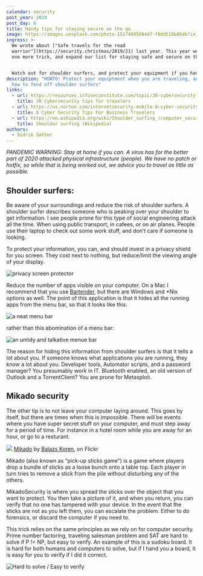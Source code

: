 ```yaml
---
calendar: security
post_year: 2020
post_day: 6
title: Handy tips for staying secure on the go
image: https://images.unsplash.com/photo-1517400508447-f8dd518b86db?ixlib=rb-1.2.1&ixid=eyJhcHBfaWQiOjEyMDd9&auto=format&fit=crop&w=1500&q=80
ingress: >-
  We wrote about ["Safe travels for the road
  warrior"](https://security.christmas/2019/21) last year. This year we offer
  one more trick, and expand our list for staying safe and secure on the road.


  Watch out for shoulder surfers, and protect your equipment if you have to leave it in ie. your hotel room.
description: "HOWTO: Protect your equiptment when you are traveling, and learn
  how to fend off shoulder surfers"
links:
  - url: https://resources.infosecinstitute.com/topic/30-cybersecurity-tips-for-travelers/
    title: 30 Cybersecurity tips for travelers
  - url: https://us.norton.com/internetsecurity-mobile-8-cyber-security-tips-for-business-travelers.html
    title: 8 Cyber Security Tips For Business Travelers
  - url: https://en.wikipedia.org/wiki/Shoulder_surfing_(computer_security)
    title: Shoulder surfing (Wikipedia)
authors:
  - Didrik Sæther
---
```

*PANDEMIC WARNING: Stay at home if you can. A virus has for the better part of 2020 attacked physical infrastructure (people). We have no patch or hotfix, so while that is being worked out, we advice you to travel as little as possible.* 

## Shoulder surfers:

Be aware of your surroundings and reduce the risk of shoulder surfers. A shoulder surfer describes someone who is peaking over your shoulder to get information. I see people prone for this type of social engineering attack all the time. When using public transport, in cafees, or on air planes. People use their laptop to check out some work stuff, and don’t care if someone is looking.

To protect your information, you can, and should invest in a privacy shield for you screen. They cost next to nothing, but reduce/limit the viewing angle of your display.

![privacy screen protector](https://cdn57.androidauthority.net/wp-content/uploads/2019/04/privacy-screen-protector-angle-2.jpg)

Reduce the number of apps visible on your computer. On a Mac I recommend that you use [Bartender](https://www.macbartender.com/), but there are Windows and *Nix options as well. The point of this application is that it hides all the running apps from the menu bar, so that it looks like this: 

![a neat menu bar](https://i.imgur.com/QsbNjHu.png)

rather than this abomination of a menu bar: 

![an untidy and talkative menue bar](https://eshop.macsales.com/blog/wp-content/uploads/2019/05/1password1280.jpg)

The reason for hiding this information from shoulder surfers is that it tells a lot about you. If someone knows what applications you are running, they know a lot about you. Developer tools, Automator scripts, and a password manager? You presumably work in IT. Bluetooth enabled, an old version of Outlook and a TorrentClient? You are prone for Metasploit. 

## Mikado security

The other tip is to not leave your computer laying around. This goes by itself, but there are times when this is impossible. There will be events where you have super secret stuff on your computer, and must step away for a period of time. For instance in a hotel room while you are away for an hour, or go to a resturant.

![](https://live.staticflickr.com/5475/9350249910_6aeb4b5d85_h.jpg)
[Mikado](https://flic.kr/p/ffftxm) by [Balazs Koren](https://www.flickr.com/photos/kobakpontorg/), on Flickr

Mikado (also known as “pick-up sticks game”) is a game where players drop a bundle of sticks as a loose bunch onto a table top. Each player in turn tries to remove a stick from the pile without disturbing any of the others.

MikadoSecurity is where you spread the sticks over the object that you want to protect. You then take a picture of it, and when you return, you can verify that no one has tampered with your device. 
In the event that the sticks are not as you left them, you can escalate the problem. Either to do forensics, or discard the computer if you need to.

This trick relies on the same principles as we rely on for computer security. Prime number factoring, traveling salesman problem and SAT are hard to solve if P != NP, but easy to verify. 
An example of this is a sudoku board. It is hard for both humans and computers to solve, but if I hand you a board, it is easy for you to verify if I did it correct. 

![](https://i.imgur.com/fibOzob.png "Hard to solve / Easy to verify")
